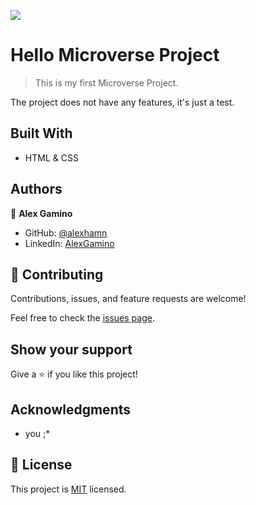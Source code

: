 ![](https://img.shields.io/badge/Microverse-blueviolet)

# Hello Microverse Project

> This is my first Microverse Project.

The project does not have any features, it's just a test.

## Built With

- HTML & CSS

## Authors

👤 **Alex Gamino**

- GitHub: [@alexhamn](https://github.com/AlexHamn)
- LinkedIn: [AlexGamino](https://linkedin.com/in/alex-gamino-81aab3214/)

## 🤝 Contributing

Contributions, issues, and feature requests are welcome!

Feel free to check the [issues page](../../issues/).

## Show your support

Give a ⭐️ if you like this project!

## Acknowledgments

- you ;\*

## 📝 License

This project is [MIT](./MIT.md) licensed.
